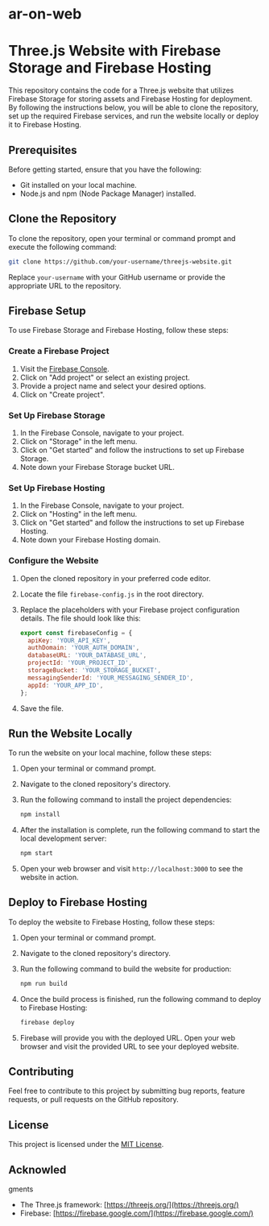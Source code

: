 # ar-on-web

# Three.js Website with Firebase Storage and Firebase Hosting

This repository contains the code for a Three.js website that utilizes Firebase Storage for storing assets and Firebase Hosting for deployment. By following the instructions below, you will be able to clone the repository, set up the required Firebase services, and run the website locally or deploy it to Firebase Hosting.

## Prerequisites

Before getting started, ensure that you have the following:

- Git installed on your local machine.
- Node.js and npm (Node Package Manager) installed.

## Clone the Repository

To clone the repository, open your terminal or command prompt and execute the following command:

```bash
git clone https://github.com/your-username/threejs-website.git
```

Replace `your-username` with your GitHub username or provide the appropriate URL to the repository.

## Firebase Setup

To use Firebase Storage and Firebase Hosting, follow these steps:

### Create a Firebase Project

1. Visit the [Firebase Console](https://console.firebase.google.com/).
2. Click on "Add project" or select an existing project.
3. Provide a project name and select your desired options.
4. Click on "Create project".

### Set Up Firebase Storage

1. In the Firebase Console, navigate to your project.
2. Click on "Storage" in the left menu.
3. Click on "Get started" and follow the instructions to set up Firebase Storage.
4. Note down your Firebase Storage bucket URL.

### Set Up Firebase Hosting

1. In the Firebase Console, navigate to your project.
2. Click on "Hosting" in the left menu.
3. Click on "Get started" and follow the instructions to set up Firebase Hosting.
4. Note down your Firebase Hosting domain.

### Configure the Website

1. Open the cloned repository in your preferred code editor.
2. Locate the file `firebase-config.js` in the root directory.
3. Replace the placeholders with your Firebase project configuration details. The file should look like this:

   ```javascript
   export const firebaseConfig = {
     apiKey: 'YOUR_API_KEY',
     authDomain: 'YOUR_AUTH_DOMAIN',
     databaseURL: 'YOUR_DATABASE_URL',
     projectId: 'YOUR_PROJECT_ID',
     storageBucket: 'YOUR_STORAGE_BUCKET',
     messagingSenderId: 'YOUR_MESSAGING_SENDER_ID',
     appId: 'YOUR_APP_ID',
   };
   ```

4. Save the file.

## Run the Website Locally

To run the website on your local machine, follow these steps:

1. Open your terminal or command prompt.
2. Navigate to the cloned repository's directory.
3. Run the following command to install the project dependencies:

   ```bash
   npm install
   ```

4. After the installation is complete, run the following command to start the local development server:

   ```bash
   npm start
   ```

5. Open your web browser and visit `http://localhost:3000` to see the website in action.

## Deploy to Firebase Hosting

To deploy the website to Firebase Hosting, follow these steps:

1. Open your terminal or command prompt.
2. Navigate to the cloned repository's directory.
3. Run the following command to build the website for production:

   ```bash
   npm run build
   ```

4. Once the build process is finished, run the following command to deploy to Firebase Hosting:

   ```bash
   firebase deploy
   ```

5. Firebase will provide you with the deployed URL. Open your web browser and visit the provided URL to see your deployed website.

## Contributing

Feel free to contribute to this project by submitting bug reports, feature requests, or pull requests on the GitHub repository.

## License

This project is licensed under the [MIT License](LICENSE).

## Acknowled

gments

- The Three.js framework: [https://threejs.org/](https://threejs.org/)
- Firebase: [https://firebase.google.com/](https://firebase.google.com/)
